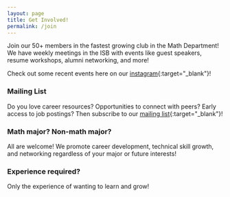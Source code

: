 ```yaml
---
layout: page
title: Get Involved!
permalink: /join
---
```


<!-- TODO include landmark photo here -->
<!-- maybe add CSS styling for photo to extend along whole website width? -->

<!-- TODO figure out weekly meeting dates -->

Join our 50+ members in the fastest growing club in the Math Department! We have weekly meetings in the ISB with events like guest speakers, resume workshops, alumni networking, and more!

Check out some recent events here on our [instagram](https://www.instagram.com/umassactuarialclub/){:target="\_blank"}!

<!-- TODO include clickbait internship posting drop here -->

### Mailing List

Do you love career resources? Opportunities to connect with peers? Early access to job postings? Then subscribe to our [mailing list](http://eepurl.com/hbDPgb){:target="\_blank"}!

### Math major? Non-math major?

All are welcome! We promote career development, technical skill growth, and networking regardless of your major or future interests!

### Experience required?

Only the experience of wanting to learn and grow!
